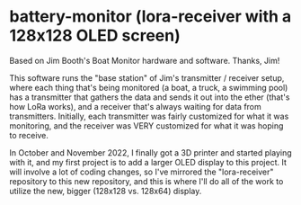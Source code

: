 # battery-monitor (lora-receiver with a 128x128 OLED screen)
Based on Jim Booth's Boat Monitor hardware and software. Thanks, Jim!

This software runs the "base station" of Jim's transmitter / receiver setup, where each thing that's being monitored (a boat, a truck, a swimming pool) has a transmitter that gathers the data and sends it out into the ether (that's how LoRa works), and a receiver that's always waiting for data from transmitters. Initially, each transmitter was fairly customized for what it was monitoring, and the receiver was VERY customized for what it was hoping to receive.

In October and November 2022, I finally got a 3D printer and started playing with it, and my first project is to add a larger OLED display to this project. It will involve a lot of coding changes, so I've mirrored the "lora-receiver" repository to this new repository, and this is where I'll do all of the work to utilize the new, bigger (128x128 vs. 128x64) display.
